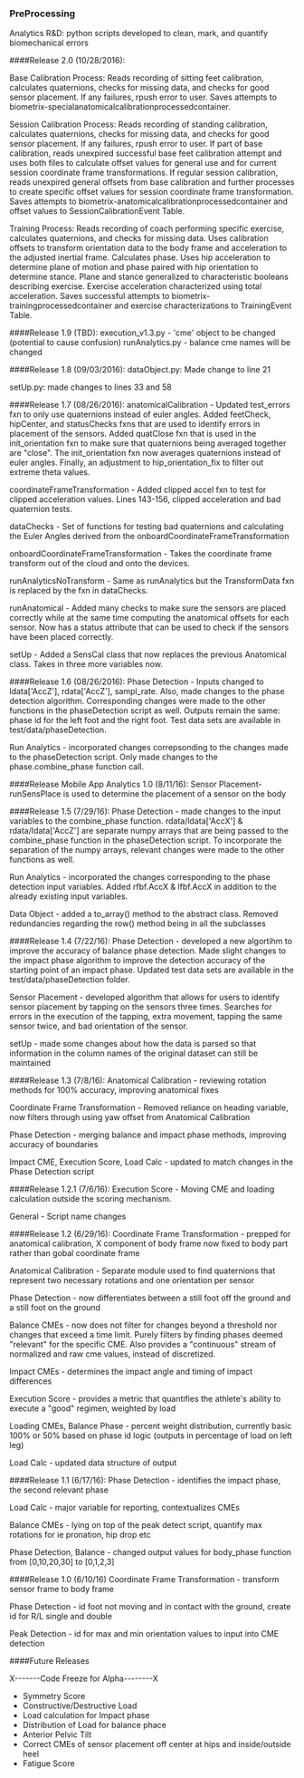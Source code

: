 ### PreProcessing
Analytics R&D: python scripts developed to clean, mark, and quantify biomechanical errors

####Release 2.0 (10/28/2016):

Base Calibration Process:
  Reads recording of sitting feet calibration, calculates quaternions, checks for missing data, and checks for good sensor placement. If any failures, rpush error to user. Saves attempts to biometrix-specialanatomicalcalibrationprocessedcontainer.

Session Calibration Process:
  Reads recording of standing calibration, calculates quaternions, checks for missing data, and checks for good sensor placement. If any failures, rpush error to user. If part of base calibration, reads unexpired successful base feet calibration attempt and uses both files to calculate offset values for general use and for current session coordinate frame transformations.
  If regular session calibration, reads unexpired general offsets from base calibration and further processes to create specific offset values for session coordinate frame transformation. Saves attempts to biometrix-anatomicalcalibrationprocessedcontainer and offset values to SessionCalibrationEvent Table.

Training Process:
  Reads recording of coach performing specific exercise, calculates quaternions, and checks for missing data. Uses calibration offsets to transform orientation data to the body frame and acceleration to the adjusted inertial frame. Calculates phase. Uses hip acceleration to determine plane of motion and phase paired with hip orientation to determine stance. Plane and stance generalized to characteristic booleans describing exercise. Exercise acceleration characterized using total acceleration. Saves successful attempts to biometrix-trainingprocessedcontainer and exercise characterizations to TrainingEvent Table.

####Release 1.9 (TBD):
execution_v1.3.py - 'cme' object to be changed (potential to cause confusion)
runAnalytics.py - balance cme names will be changed 

####Release 1.8 (09/03/2016):
dataObject.py: Made change to line 21

setUp.py: made changes to lines 33 and 58

####Release 1.7 (08/26/2016):
anatomicalCalibration - Updated test_errors fxn to only use quaternions instead of euler angles. Added feetCheck, hipCenter, and statusChecks fxns that are used to identify errors in placement of the sensors. Added quatClose fxn that is used in the init_orientation fxn to make sure that quaternions being averaged together are "close". The init_orientation fxn now averages quaternions instead of euler angles. Finally, an adjustment to hip_orientation_fix to filter out extreme theta values.

coordinateFrameTransformation - Added clipped accel fxn to test for clipped acceleration values. Lines 143-156, clipped acceleration and bad quaternion tests.

dataChecks - Set of functions for testing bad quaternions and calculating the Euler Angles derived from the onboardCoordinateFrameTransformation

onboardCoordinateFrameTransformation - Takes the coordinate frame transform out of the cloud and onto the devices.

runAnalyticsNoTransform - Same as runAnalytics but the TransformData fxn is replaced by the fxn in dataChecks.

runAnatomical - Added many checks to make sure the sensors are placed correctly while at the same time computing the anatomical offsets for each sensor. Now has a status attribute that can be used to check if the sensors have been placed correctly. 

setUp - Added a SensCal class that now replaces the previous Anatomical class. Takes in three more variables now.

####Release 1.6 (08/26/2016):
Phase Detection - Inputs changed to ldata['AccZ'], rdata['AccZ'], sampl_rate. Also, made changes to the phase detection algorithm. Corresponding changes were made to the other functions in the phaseDetection script as well. Outputs remain the same: phase id for the left foot and the right foot. Test data sets are available in test/data/phaseDetection.

Run Analytics - incorporated changes correpsonding to the changes made to the phaseDetection script. Only made changes to the phase.combine_phase function call.

####Release Mobile App Analytics 1.0 (8/11/16):
Sensor Placement- runSensPlace is used to determine the placement of a sensor on the body

####Release 1.5 (7/29/16):
Phase Detection - made changes to the input variables to the combine_phase function. rdata/ldata['AccX'] & rdata/ldata['AccZ'] are separate numpy arrays that are being passed to the combine_phase function in the phaseDetection script. To incorporate the separation of the numpy arrays, relevant changes were made to the other functions as well.

Run Analytics - incorporated the changes corresponding to the phase detection input variables. Added rfbf.AccX & lfbf.AccX in addition to the already existing input variables.

Data Object - added a to_array() method to the abstract class. Removed redundancies regarding the row() method being in all the subclasses 

####Release 1.4 (7/22/16):
Phase Detection - developed a new algortihm to improve the accuracy of balance phase detection. Made slight changes to the impact phase algorithm to improve the detection accuracy of the starting point of an impact phase. Updated test data sets are available in the test/data/phaseDetection folder.

Sensor Placement - developed algorithm that allows for users to identify sensor placement by tapping on the sensors three times. Searches for errors in the execution of the tapping, extra movement, tapping the same sensor twice, and bad orientation of the sensor.

setUp - made some changes about how the data is parsed so that information in the column names of the original dataset can still be maintained

####Release 1.3 (7/8/16):
Anatomical Calibration - reviewing rotation methods for 100% accuracy, improving anatomical fixes

Coordinate Frame Transformation - Removed reliance on heading variable, now filters through using yaw offset from Anatomical Calibration

Phase Detection - merging balance and impact phase methods, improving accuracy of boundaries

Impact CME, Execution Score, Load Calc - updated to match changes in the Phase Detection script

####Release 1.2.1 (7/6/16):
Execution Score - Moving CME and loading calculation outside the scoring mechanism.

General - Script name changes

####Release 1.2 (6/29/16):
Coordinate Frame Transformation - prepped for anatomical calibration, X component of body frame now fixed to body part rather than gobal coordinate frame

Anatomical Calibration - Separate module used to find quaternions that represent two necessary rotations and one orientation per sensor

Phase Detection - now differentiates between a still foot off the ground and a still foot on the ground

Balance CMEs - now does not filter for changes beyond a threshold nor changes that exceed a time limit. Purely filters by finding phases deemed "relevant" for the specific CME. Also provides a "continuous" stream of normalized and raw cme values, instead of discretized.

Impact CMEs - determines the impact angle and timing of impact differences

Execution Score - provides a metric that quantifies the athlete's ability to execute a "good" regimen, weighted by load

Loading CMEs, Balance Phase - percent weight distribution, currently basic 100% or 50% based on phase id logic (outputs in percentage of load on left leg)

Load Calc - updated data structure of output

####Release 1.1 (6/17/16):
Phase Detection - identifies the impact phase, the second relevant phase

Load Calc - major variable for reporting, contextualizes CMEs

Balance CMEs - lying on top of the peak detect script, quantify max rotations for ie pronation, hip drop etc

Phase Detection, Balance - changed output values for body_phase function from [0,10,20,30] to [0,1,2,3]

####Release 1.0 (6/10/16)
Coordinate Frame Transformation - transform sensor frame to body frame

Phase Detection - id foot not moving and in contact with the ground, create id for R/L single and double 

Peak Detection - id for max and min orientation values to input into CME detection


####Future Releases

X-------Code Freeze for Alpha--------X

- Symmetry Score
- Constructive/Destructive Load
- Load calculation for Impact phase
- Distribution of Load for balance phace
- Anterior Pelvic Tilt
- Correct CMEs of sensor placement off center at hips and inside/outside heel
- Fatigue Score
